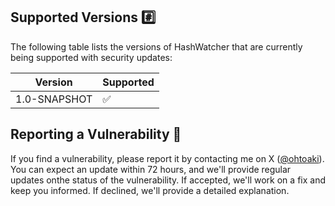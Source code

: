 ## Supported Versions #️⃣

The following table lists the versions of HashWatcher that are currently being supported with security updates:

| Version        | Supported          |
| ---------------| -------------------|
| 1.0-SNAPSHOT   | ✅                 |

## Reporting a Vulnerability 📧

If you find a vulnerability, please report it by contacting me on X ([@ohtoaki](https://x.com/ohtoaki)).
You can expect an update within 72 hours, and we'll provide regular updates onthe status of the vulnerability.
If accepted, we'll work on a fix and keep you informed. If declined, we'll provide a detailed explanation.
